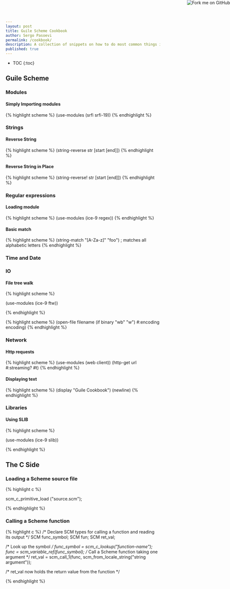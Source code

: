 ```yaml
---
layout: post
title: Guile Scheme Cookbook
author: Sergo Pasoevi
permalink: /cookbook/
description: A collection of snippets on how to do most common things in Guile Scheme
published: true
---
```


* TOC
{:toc}

## Guile Scheme

### Modules

#### Simply Importing modules

{% highlight scheme %}
(use-modules (srfi srfi-19))
{% endhighlight %}

### Strings

#### Reverse String

{% highlight scheme %}
(string-reverse str [start [end]])
{% endhighlight %}

#### Reverse String in Place

{% highlight scheme %}
(string-reverse! str [start [end]])
{% endhighlight %}

### Regular expressions

#### Loading module

{% highlight scheme %}
(use-modules (ice-9 regex))
{% endhighlight %}

#### Basic match

{% highlight scheme %}
(string-match "[A-Za-z]" "foo") ; matches all alphabetic letters
{% endhighlight %}

### Time and Date

### IO

#### File tree walk

{% highlight scheme %}

(use-modules (ice-9 ftw))



{% endhighlight %}

{% highlight scheme %}
    (open-file filename
        (if binary "wb" "w")
            #:encoding encoding)
{% endhighlight %}

### Network

#### Http requests
{% highlight scheme %}
(use-modules (web client))
(http-get url #:streaming? #t)
{% endhighlight %}

#### Displaying text
{% highlight scheme %}
(display "Guile Cookbook")
(newline)
{% endhighlight %}

### Libraries

#### Using SLIB
{% highlight scheme %}

(use-modules (ice-9 slib))

{% endhighlight %}

## The C Side

### Loading a Scheme source file
{% highlight c %}

scm_c_primitive_load ("source.scm");

{% endhighlight %}

### Calling a Scheme function
{% highlight c %}
/* Declare SCM types for calling a function and reading its output */
SCM func_symbol;
SCM fun;
SCM ret_val;

/* Look up the symbol */
func_symbol = scm_c_lookup("function-name");
func = scm_variable_ref(func_symbol);
/* Call a Scheme function taking one argument */
ret_val = scm_call_1(func, scm_from_locale_string("string argument"));

/* ret_val now holds the return value from the function */

{% endhighlight %}

<a href="https://github.com/pasoev/guile-cookbook"><img style="position: absolute; top: 0; right: 0; border: 0;" src="https://camo.githubusercontent.com/365986a132ccd6a44c23a9169022c0b5c890c387/68747470733a2f2f73332e616d617a6f6e6177732e636f6d2f6769746875622f726962626f6e732f666f726b6d655f72696768745f7265645f6161303030302e706e67" alt="Fork me on GitHub" data-canonical-src="https://s3.amazonaws.com/github/ribbons/forkme_right_red_aa0000.png"></a>
